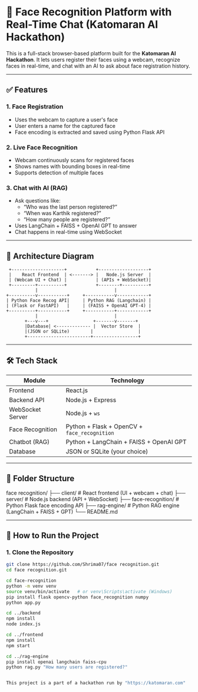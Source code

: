 # 👤 Face Recognition Platform with Real-Time Chat (Katomaran AI Hackathon)

This is a full-stack browser-based platform built for the **Katomaran AI Hackathon**. It lets users register their faces using a webcam, recognize faces in real-time, and chat with an AI to ask about face registration history.

---

## ✅ Features

### 1. Face Registration
- Uses the webcam to capture a user's face
- User enters a name for the captured face
- Face encoding is extracted and saved using Python Flask API

### 2. Live Face Recognition
- Webcam continuously scans for registered faces
- Shows names with bounding boxes in real-time
- Supports detection of multiple faces

### 3. Chat with AI (RAG)
- Ask questions like:
  - “Who was the last person registered?”
  - “When was Karthik registered?”
  - “How many people are registered?”
- Uses LangChain + FAISS + OpenAI GPT to answer
- Chat happens in real-time using WebSocket

---

## 🧱 Architecture Diagram

     +--------------------+           +-------------------+
     |    React Frontend  | <-------> |   Node.js Server  |
     | (Webcam UI + Chat) |           | (APIs + WebSocket)|
     +---------+----------+           +--------+----------+
               |                             |
    +----------v-----------+     +-----------v------------+
    | Python Face Recog API|     | Python RAG (Langchain) |
    | (Flask or FastAPI)   |     | (FAISS + OpenAI GPT-4) |
    +----------+-----------+     +-----------+------------+
               |                             |
           +---v---+                 +-------v-------+
           |Database| <------------- |  Vector Store  |
           |(JSON or SQLite)        |                 |
           +------------------------+-----------------+

---

## 🛠️ Tech Stack

| Module          | Technology           |
|------------------|----------------------|
| Frontend         | React.js             |
| Backend API      | Node.js + Express    |
| WebSocket Server | Node.js + `ws`       |
| Face Recognition | Python + Flask + OpenCV + `face_recognition` |
| Chatbot (RAG)    | Python + LangChain + FAISS + OpenAI GPT       |
| Database         | JSON or SQLite (your choice)         |

---

## 📁 Folder Structure
face recognition/
├── client/ # React frontend (UI + webcam + chat)
├── server/ # Node.js backend (API + WebSocket)
├── face-recognition/ # Python Flask face encoding API
├── rag-engine/ # Python RAG engine (LangChain + FAISS + GPT)
└── README.md

---

## 🚀 How to Run the Project

### 1. Clone the Repository
```bash
git clone https://github.com/Shrima07/face recognition.git
cd face recognition.git

cd face-recognition
python -m venv venv
source venv/bin/activate   # or venv\Scripts\activate (Windows)
pip install flask opencv-python face_recognition numpy
python app.py

cd ../backend
npm install
node index.js

cd ../frontend
npm install
npm start

cd ../rag-engine
pip install openai langchain faiss-cpu
python rag.py "How many users are registered?"


This project is a part of a hackathon run by "https://katomaran.com"